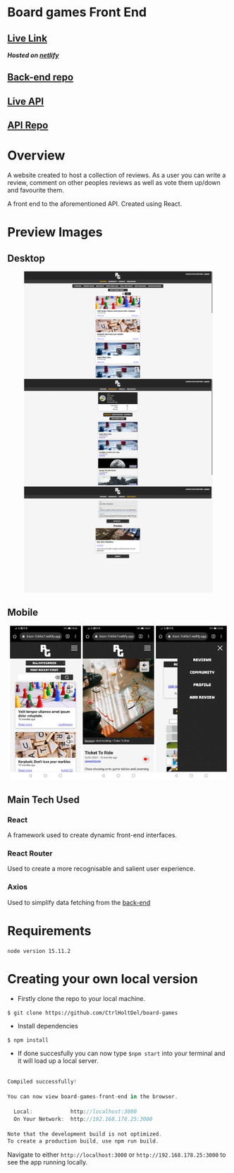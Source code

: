 # Board games Front End

## [Live Link](https://roared-games.netlify.app/)

**_Hosted on [netlify](https://www.netlify.com//)_**

## [Back-end repo](https://github.com/CtrlHoltDel/board-games-back-end)

## [Live API](https://chd-board-games.herokuapp.com/api)

## [API Repo](https://github.com/CtrlHoltDel/board-games-back-end)

# Overview

A website created to host a collection of reviews. As a user you can write a review, comment on other peoples reviews as well as vote them up/down and favourite them.

A front end to the aforementioned API. Created using React.

# Preview Images

## Desktop

<div align="center">
<img src="./readme-images/desktop/reviews.png" alt="home-page with reviews" width="85%"/>
<img src="./readme-images/desktop/user.png" alt="looking at a users page" width="85%"/>
<img src="./readme-images/desktop/postreview-desktop.png" alt="Where to add your own review" width="85%"/>
</div>

## Mobile

<div align="center">
<img src="./readme-images/mobile/reviews.png" alt="Review home-page" width="32%"/>
<img src="./readme-images/mobile/single-review.png" alt="single review page" width="32%"/>
<img src="./readme-images/mobile/mobile-nav.png" alt="picture of the mobile nav bar" width="32%"/>
</div>

## Main Tech Used

### React

A framework used to create dynamic front-end interfaces.

### React Router

Used to create a more recognisable and salient user experience.

### Axios

Used to simplify data fetching from the [back-end](https://github.com/CtrlHoltDel/board-games-back-end)

# Requirements

`node version 15.11.2`

# Creating your own local version

- Firstly clone the repo to your local machine.

`$ git clone https://github.com/CtrlHoltDel/board-games`

- Install dependencies

`$ npm install`

- If done succesfully you can now type `$npm start` into your terminal and it will load up a local server.

```Javascript

Compiled successfully!

You can now view board-games-front-end in the browser.

  Local:            http://localhost:3000
  On Your Network:  http://192.168.178.25:3000

Note that the development build is not optimized.
To create a production build, use npm run build.

```

Navigate to either `http://localhost:3000` or `http://192.168.178.25:3000` to see the app running locally.
